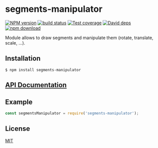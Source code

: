 # segments-manipulator

  [![NPM version][npm-image]][npm-url]
  [![build status][travis-image]][travis-url]
  [![Test coverage][codecov-image]][codecov-url]
  [![David deps][david-image]][david-url]
  [![npm download][download-image]][download-url]
  
Module allows to draw segments and manipulate them (rotate, translate, scale, ...).

## Installation

`$ npm install segments-manipulator`

## [API Documentation](https://cheminfo-js.github.io/segments-manipulator/)

## Example

```js
const segmentsManipulator = require('segments-manipulator');
```


## License

[MIT](./LICENSE)

[npm-image]: https://img.shields.io/npm/v/segments-manipulator.svg?style=flat-square
[npm-url]: https://www.npmjs.com/package/segments-manipulator
[travis-image]: https://img.shields.io/travis/cheminfo-js/segments-manipulator/master.svg?style=flat-square
[travis-url]: https://travis-ci.org/cheminfo-js/segments-manipulator
[codecov-image]: https://img.shields.io/codecov/c/github/cheminfo-js/segments-manipulator.svg?style=flat-square
[codecov-url]: https://codecov.io/gh/cheminfo-js/segments-manipulator
[david-image]: https://img.shields.io/david/cheminfo-js/segments-manipulator.svg?style=flat-square
[david-url]: https://david-dm.org/cheminfo-js/segments-manipulator
[download-image]: https://img.shields.io/npm/dm/segments-manipulator.svg?style=flat-square
[download-url]: https://www.npmjs.com/package/segments-manipulator
